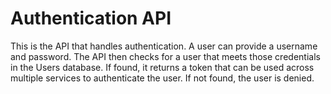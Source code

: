 # Authentication API

This is the API that handles authentication. A user can provide a username and password. The API then checks for a user that meets those credentials in the Users database. If found, it returns a token that can be used across multiple services to authenticate the user. If not found, the user is denied.
